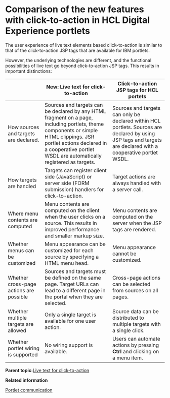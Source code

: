 # Comparison of the new features with click-to-action in HCL Digital Experience portlets 

The user experience of live text elements based click-to-action is similar to that of the click-to-action JSP tags that are available for IBM portlets.

However, the underlying technologies are different, and the functional possibilities of live text go beyond click-to-action JSP tags. This results in important distinctions:

| |New: Live text for click-to-action|Click-to-action JSP tags for HCL portets|
|--|----------------------------------|----------------------------------------|
|How sources and targets are declared.|Sources and targets can be declared by any HTML fragment on a page, including portlets, theme components or simple HTML clippings. JSR portlet actions declared in a cooperative portlet WSDL are automatically registered as targets.|Sources and targets can only be declared within HCL portlets. Sources are declared by using JSP tags and targets are declared with a cooperative portlet WSDL.|
|How targets are handled|Targets can register client side \(JavaScript\) or server side \(FORM submission\) handlers for click-to-action.|Target actions are always handled with a server call.|
|Where menu contents are computed|Menu contents are computed on the client when the user clicks on a source. This results in improved performance and smaller markup size.|Menu contents are computed on the server when the JSP tags are rendered.|
|Whether menus can be customized|Menu appearance can be customized for each source by specifying a HTML menu head.|Menu appearance cannot be customized.|
|Whether cross-page actions are possible|Sources and targets must be defined on the same page. Target URLs can lead to a different page in the portal when they are selected.|Cross-page actions can be selected from sources on all pages.|
|Whether multiple targets are allowed|Only a single target is available for one user action.|Source data can be distributed to multiple targets with a single click.|
|Whether portlet wiring is supported|No wiring support is available.|Users can automate actions by pressing **Ctrl** and clicking on a menu item.|

**Parent topic:**[Live text for click-to-action ](../dev-portlet/w2_smtg.md)

**Related information**  


[Portlet communication ](../dev-portlet/pltcom_ptlt_com.md)

